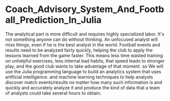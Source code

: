 # Coach_Advisory_System_And_Football_Prediction_In_Julia
 The analytical part is more difficult and requires highly specialized labor. It's not something anyone can do without thinking. An unfocused analyst will miss things, even if he is the best analyst in the world. Football events and results need to be analyzed fairly quickly, helping the club to apply the lessons learned from the game faster. This means less time wasted training on unhelpful exercises, less internal bad habits, that speed leads to stronger play, and the good club wants to take advantage of that moment.  so We will use the Julia programming language to build an analytics system that uses artificial intelligence. and machine learning techniques to help analysts discover match events/results no matter how many such information is and quickly and accurately analyze it and produce the kind of data that a team of analysts could take several hours to obtain.
